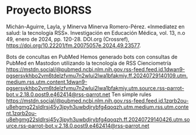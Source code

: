# Proyecto BIORSS
Michán-Aguirre, Layla, y Minerva Minerva Romero-Pérez. «Inmediatez en salud: la tecnología RSS». Investigación en Educación Médica, vol. 13, n.o 49, enero de 2024, pp. 120-28. DOI.org (Crossref), https://doi.org/10.22201/fm.20075057e.2024.49.23577.


Bots de concultas en PubMed
Hemos generado bots con consultas de PubMed en Mastodon utilizando la tecnología de RSS
Cienciometría https://mstdn.social/@pubmed.ncbi.nlm.nih.gov.rss-feed.feed.id.1dwan9-pgsersvkhbo2vm6tdelzfvmu7n2wlui2lwa1bfakmiy.ff.20240729140109.utm.medium.rss.utm.content.1dwan9-pgsersvkhbo2vm6tdelzfvmu7n2wlui2lwa1bfakmiy.utm.source.rss-parrot-bot.v.2.18.0.post9.e462414@rss-parrot.net
Ten simple rules
https://mstdn.social/@pubmed.ncbi.nlm.nih.gov.rss-feed.feed.id.1zqrb2ou-u8ehgmg22sldlrsj45y3jpyh3uwbdjrybfg4qoqzh.utm.medium.rss.utm.content.1zqrb2ou-u8ehgmg22sldlrsj45y3jpyh3uwbdjrybfg4qoqzh.ff.20240729140426.utm.source.rss-parrot-bot.v.2.18.0.post9.e462414@rss-parrot.net
